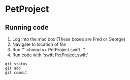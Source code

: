 # PetProject
## Running code
1. Log into the mac box (These boxes are Fred or George)
2. Navigate to location of file
3. Run '''
chmod x+ PetProject.swift
'''
5. Run code with 'swift PetProject.swift'
```
git status
git add
git commit
```
